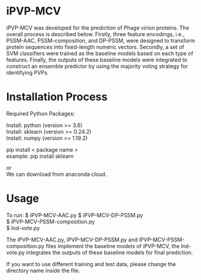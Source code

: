 iPVP-MCV
=========================
iPVP-MCV was developed for the prediction of Phage virion proteins. The overall process is described below. 
Firstly, three feature encodings, i.e., PSSM-AAC, PSSM-composition, and DP-PSSM, were designed to transform protein sequences into fixed-length numeric vectors. Secondly, a set of SVM classifiers were trained as the baseline models based on each type of features. Finally, the outputs of these baseline models were integrated to construct an ensemble predictor by using the majority voting strategy for identifying PVPs.

Installation Process
=========================
Required Python Packages:

Install: python (version >= 3.6)  
Install: sklearn (version >= 0.24.2)  
Install: numpy (version >= 1.19.2)    

pip install < package name >  
example: pip install sklearn  

or  
We can download from anaconda cloud.  

Usage
=========================
To run: $ iPVP-MCV-AAC.py
 $ iPVP-MCV-DP-PSSM.py  
 $ iPVP-MCV-PSSM-composition.py  
 $ Ind-vote.py
        
The iPVP-MCV-AAC.py, iPVP-MCV-DP-PSSM.py and iPVP-MCV-PSSM-composition.py files implement the baseline models of iPVP-MCV, the Ind-vote.py integrates the outputs of these baseline models for final prediction.
 
If you want to use different training and test data, please change the directory name inside the file.
